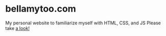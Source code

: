 # bellamytoo.com
My personal website to familiarize myself with HTML, CSS, and JS
Please take [a look!](http://www.bellamytoo.com)
